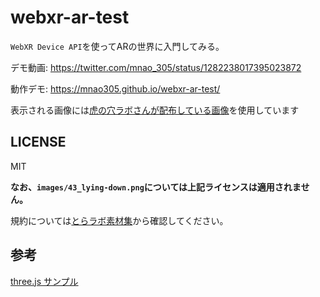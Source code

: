 # webxr-ar-test

`WebXR Device API`を使ってARの世界に入門してみる。

デモ動画: <https://twitter.com/mnao_305/status/1282238017395023872>

動作デモ: <https://mnao305.github.io/webxr-ar-test/>

表示される画像には[虎の穴ラボさんが配布している画像](https://yumenosora.co.jp/tora-lab/special)を使用しています

## LICENSE

MIT

**なお、`images/43_lying-down.png`については上記ライセンスは適用されません。**

規約については[とらラボ素材集](https://yumenosora.co.jp/tora-lab/special)から確認してください。

## 参考

[three.js サンプル](https://github.com/mrdoob/three.js/tree/master/examples)
